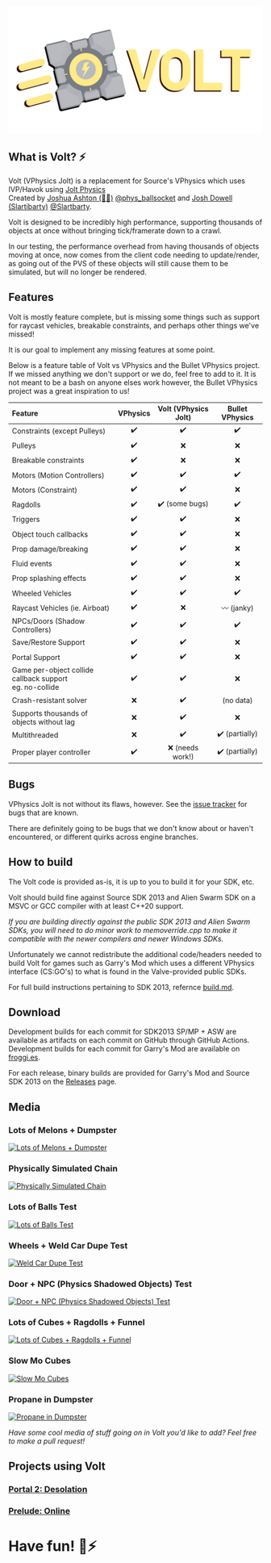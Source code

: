 ![VPhysics Jolt Logo](assets/cube_base_nobg.png "VPhysics Jolt")

## What is Volt? ⚡

Volt (VPhysics Jolt) is a replacement for Source's VPhysics which uses IVP/Havok using [Jolt Physics](https://github.com/jrouwe/JoltPhysics/)<br>
Created by [Joshua Ashton (🐸✨)](https://github.com/Joshua-Ashton) [@phys_ballsocket](https://twitter.com/phys_ballsocket) and [Josh Dowell (Slartibarty)](https://github.com/Slartibarty) [@Slartbarty](https://twitter.com/Slartbarty).

Volt is designed to be incredibly high performance, supporting thousands of objects at once without bringing tick/framerate down to a crawl.

In our testing, the performance overhead from having thousands of objects moving at once, now comes from the client code needing to update/render, as going out of the PVS of these objects will still cause them to be simulated, but will no longer be rendered.

## Features

Volt is mostly feature complete, but is missing some things such as support for raycast vehicles, breakable constraints, and perhaps other things we've missed!

It is our goal to implement any missing features at some point.

Below is a feature table of Volt vs VPhysics and the Bullet VPhysics project.
If we missed anything we don't support or we do, feel free to add to it.
It is not meant to be a bash on anyone elses work however, the Bullet VPhysics project was a great inspiration to us!

| Feature       | VPhysics | Volt (VPhysics Jolt) | Bullet VPhysics |
|:--------------|:--------:|:-------------:|:---------------:|
| Constraints (except Pulleys)                                  | ✔️ | ✔️ | ✔️ |
| Pulleys                                                       | ✔️ | ❌ | ❌ |
| Breakable constraints                                         | ✔️ | ❌ | ❌ |
| Motors (Motion Controllers)                                   | ✔️ | ✔️ | ✔️ |
| Motors (Constraint)                                           | ✔️ | ✔️ | ❌ |
| Ragdolls                                                      | ✔️ | ✔️ (some bugs) | ✔️ |
| Triggers                                                      | ✔️ | ✔️ | ❌ |
| Object touch callbacks                                        | ✔️ | ✔️ | ❌ |
| Prop damage/breaking                                          | ✔️ | ✔️ | ❌ |
| Fluid events                                                  | ✔️ | ✔️ | ❌ |
| Prop splashing effects                                        | ✔️ | ✔️ | ❌ |
| Wheeled Vehicles                                              | ✔️ | ✔️ | ✔️ |
| Raycast Vehicles (ie. Airboat)                                | ✔️ | ❌ | 〰️ (janky) |
| NPCs/Doors (Shadow Controllers)                               | ✔️ | ✔️ | ✔️ |
| Save/Restore Support                                          | ✔️ | ✔️ | ❌ |
| Portal Support                                                | ✔️ | ✔️ | ❌ |
| Game per-object collide callback support<br>eg. no-collide    | ✔️ | ✔️ | ❌ |
| Crash-resistant solver                                        | ❌ | ✔️ | (no data) |
| Supports thousands of objects without lag                     | ❌ | ✔️ | ❌ |
| Multithreaded                                                 | ❌ | ✔️ | ✔️ (partially) |
| Proper player controller                                      | ✔️ | ❌ (needs work!) | ✔️ (partially) |

## Bugs

VPhysics Jolt is not without its flaws, however. See the [issue tracker](https://github.com/Joshua-Ashton/VPhysics-Jolt/issues) for bugs that are known.

There are definitely going to be bugs that we don't know about or haven't encountered, or different quirks across engine branches.

## How to build

The Volt code is provided as-is, it is up to you to build it for your SDK, etc.

Volt should build fine against Source SDK 2013 and Alien Swarm SDK on a MSVC or GCC compiler with at least C++20 support.

*If you are building directly against the public SDK 2013 and Alien Swarm SDKs, you will need to do minor work to memoverride.cpp to make it compatible with the newer compilers and newer Windows SDKs.*

Unfortunately we cannot redistribute the additional code/headers needed to build Volt for games such as Garry's Mod which uses a different VPhysics interface (CS:GO's) to what is found in the Valve-provided public SDKs.

For full build instructions pertaining to SDK 2013, refernce [build.md](/build.md).

## Download

Development builds for each commit for SDK2013 SP/MP + ASW are available as artifacts on each commit on GitHub through GitHub Actions.</br>
Development builds for each commit for Garry's Mod are available on [froggi.es](https://git.froggi.es/joshua/vphysics_jolt_gmod_builds).

For each release, binary builds are provided for Garry's Mod and Source SDK 2013 on the [Releases](https://github.com/Joshua-Ashton/VPhysics-Jolt/releases/) page.

## Media

### Lots of Melons + Dumpster
[![Lots of Melons + Dumpster](https://img.youtube.com/vi/gPDQkmfQCsc/0.jpg)](https://www.youtube.com/watch?v=gPDQkmfQCsc "Lots of Melons + Dumpster")

### Physically Simulated Chain
[![Physically Simulated Chain](https://img.youtube.com/vi/tVmQTmbSJM0/0.jpg)](https://www.youtube.com/watch?v=tVmQTmbSJM0 "Physically Simulated Chain")

### Lots of Balls Test
[![Lots of Balls Test](https://img.youtube.com/vi/tYfiTyRtmz8/0.jpg)](https://www.youtube.com/watch?v=tYfiTyRtmz8 "Lots of Balls Test")

### Wheels + Weld Car Dupe Test
[![Weld Car Dupe Test](https://img.youtube.com/vi/5_QbbXbIrg8/0.jpg)](https://www.youtube.com/watch?v=5_QbbXbIrg8 "Weld Car Dupe Test")

### Door + NPC (Physics Shadowed Objects) Test
[![Door + NPC (Physics Shadowed Objects) Test](https://img.youtube.com/vi/SdEj7HTuJmU/0.jpg)](https://www.youtube.com/watch?v=SdEj7HTuJmU "Door + NPC (Physics Shadowed Objects) Test")

### Lots of Cubes + Ragdolls + Funnel
[![Lots of Cubes + Ragdolls + Funnel](https://img.youtube.com/vi/CLVnSwg33Dk/0.jpg)](https://www.youtube.com/watch?v=CLVnSwg33Dk "Lots of Cubes + Ragdolls + Funnel")

### Slow Mo Cubes
[![Slow Mo Cubes](https://img.youtube.com/vi/GzW_4bufwEk/0.jpg)](https://www.youtube.com/watch?v=GzW_4bufwEk "Slow Mo Cubes")

### Propane in Dumpster
[![Propane in Dumpster](https://img.youtube.com/vi/10vvRJVHGQc/0.jpg)](https://www.youtube.com/watch?v=10vvRJVHGQc "Propane in Dumpster")

*Have some cool media of stuff going on in Volt you'd like to add? Feel free to make a pull request!*

## Projects using Volt

### [Portal 2: Desolation](https://emberspark.games/desolation/)

### [Prelude: Online](https://prelude.online/)

# Have fun! 🐸⚡
